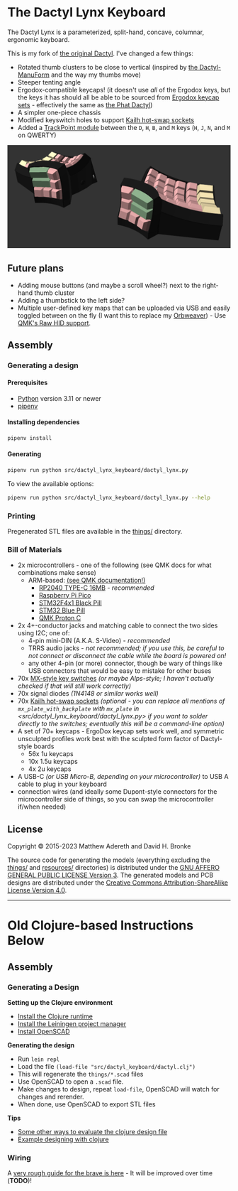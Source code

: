 # The Dactyl Lynx Keyboard
The Dactyl Lynx is a parameterized, split-hand, concave, columnar, ergonomic keyboard.

This is my fork of [the original Dactyl][]. I've changed a few things:
* Rotated thumb clusters to be close to vertical (inspired by [the Dactyl-ManuForm][] and the way my thumbs move)
* Steeper tenting angle
* Ergodox-compatible keycaps! (it doesn't use _all_ of the Ergodox keys, but the keys it has should all be able to be sourced from [Ergodox keycap sets][] - effectively the same as [the Phat Dactyl][])
* A simpler one-piece chassis
* Modified keyswitch holes to support [Kailh hot-swap sockets][]
* Added a [TrackPoint module][] between the `D`, `H`, `B`, and `M` keys (`H`, `J`, `N`, and `M` on QWERTY)

[the original Dactyl]: https://github.com/adereth/dactyl-keyboard
[the Dactyl-ManuForm]: https://github.com/tshort/dactyl-keyboard
[Ergodox keycap sets]: https://www.reddit.com/r/ergodox/comments/gu4cbm/every_site_for_ergodox_keycaps_that_are_currently/
[the Phat Dactyl]: https://github.com/adereth/dactyl-keyboard/pull/48
[Kailh hot-swap sockets]: https://www.kailhswitch.com/mechanical-keyboard-switches/box-switches/hot-swapping-pcb-socket.html
[TrackPoint module]: https://github.com/alonswartz/trackpoint

![Preview render](https://raw.githubusercontent.com/whitelynx/dactyl-keyboard/master/resources/preview.png)


## Future plans
* Adding mouse buttons (and maybe a scroll wheel?) next to the right-hand thumb cluster
* Adding a thumbstick to the left side?
* Multiple user-defined key maps that can be uploaded via USB and easily toggled between on the fly (I want this to replace my [Orbweaver][]) - Use [QMK's Raw HID support][].

[Orbweaver]: https://www2.razer.com/au-en/gaming-keyboards-keypads/razer-orbweaver-chroma
[QMK's Raw HID support]: https://docs.qmk.fm/#/feature_rawhid


## Assembly

### Generating a design

#### Prerequisites

* [Python](https://www.python.org/) version 3.11 or newer
* [pipenv](https://pipenv.pypa.io/en/latest/)

#### Installing dependencies

```bash
pipenv install
```

#### Generating

```bash
pipenv run python src/dactyl_lynx_keyboard/dactyl_lynx.py
```

To view the available options:
```bash
pipenv run python src/dactyl_lynx_keyboard/dactyl_lynx.py --help
```


### Printing
Pregenerated STL files are available in the [things/](things/) directory.


### Bill of Materials
* 2x microcontrollers - one of the following (see QMK docs for what combinations make sense)
    * ARM-based: [(see QMK documentation!)][]
        * [RP2040 TYPE-C 16MB][] - _recommended_
        * [Raspberry Pi Pico][]
        * [STM32F4x1 Black Pill][]
        * [STM32 Blue Pill][]
        * [QMK Proton C][]
* 2x 4+-conductor jacks and matching cable to connect the two sides using I2C; one of:
    * 4-pin mini-DIN (A.K.A. S-Video) - _recommended_
    * TRRS audio jacks - _not recommended; if you use this, be careful to not connect or disconnect the cable while the board is powered on!_
    * any other 4-pin (or more) connector, though be wary of things like USB connectors that would be easy to mistake for other buses
* 70x [MX-style key switches][] _(or maybe Alps-style; I haven't actually checked if that will still work correctly)_
* 70x signal diodes _(1N4148 or similar works well)_
* 70x [Kailh hot-swap sockets][] _(optional - you can replace all mentions of `mx_plate_with_backplate` with `mx_plate` in <src/dactyl_lynx_keyboard/dactyl_lynx.py> if you want to solder directly to the switches; eventually this will be a command-line option)_
* A set of 70+ keycaps - ErgoDox keycap sets work well, and symmetric unsculpted profiles work best with the sculpted form factor of Dactyl-style boards
    * 56x 1u keycaps
    * 10x 1.5u keycaps
    * 4x 2u keycaps
* A USB-C _(or USB Micro-B, depending on your microcontroller)_ to USB A cable to plug in your keyboard
* connection wires (and ideally some Dupont-style connectors for the microcontroller side of things, so you can swap the microcontroller if/when needed)


[(see QMK documentation!)]: https://docs.qmk.fm/#/feature_split_keyboard
[RP2040 TYPE-C 16MB]: https://www.aliexpress.com/item/1005003928558306.html?spm=a2g0o.order_list.order_list_main.23.42c018022ZKVRW
[Raspberry Pi Pico]: https://www.raspberrypi.com/products/raspberry-pi-pico/
[STM32F4x1 Black Pill]: https://github.com/WeActStudio/WeActStudio.MiniSTM32F4x1
[STM32 Blue Pill]: http://www.hiletgo.com/ProductDetail/2169541.html
[QMK Proton C]: https://qmk.fm/proton-c/
[Arduino Micro]: https://store.arduino.cc/products/arduino-micro
[SparkFun Pro Micro]: https://www.sparkfun.com/products/12640
[SparkFun Qwiic Pro Micro - USB-C]: https://www.sparkfun.com/products/15795
[Arduino Pro Mini]: https://docs.arduino.cc/retired/boards/arduino-pro-mini
[PJRC Teensy]: https://www.pjrc.com/teensy/
[MX-style key switches]: https://mechanicalkeyboards.com/switches/index.php


## License

Copyright © 2015-2023 Matthew Adereth and David H. Bronke

The source code for generating the models (everything excluding the [things/](things/) and [resources/](resources/) directories) is distributed under the [GNU AFFERO GENERAL PUBLIC LICENSE Version 3](LICENSE).  The generated models and PCB designs are distributed under the [Creative Commons Attribution-ShareAlike License Version 4.0](LICENSE-models).


---


# Old Clojure-based Instructions Below #

## Assembly

### Generating a Design

**Setting up the Clojure environment**
* [Install the Clojure runtime](https://clojure.org)
* [Install the Leiningen project manager](http://leiningen.org/)
* [Install OpenSCAD](http://www.openscad.org/)

**Generating the design**
* Run `lein repl`
* Load the file `(load-file "src/dactyl_keyboard/dactyl.clj")`
* This will regenerate the `things/*.scad` files
* Use OpenSCAD to open a `.scad` file.
* Make changes to design, repeat `load-file`, OpenSCAD will watch for changes and rerender.
* When done, use OpenSCAD to export STL files

**Tips**
* [Some other ways to evaluate the clojure design file](http://stackoverflow.com/a/28213489)
* [Example designing with clojure](http://adereth.github.io/blog/2014/04/09/3d-printing-with-clojure/)


### Wiring
A [very rough guide for the brave is here](guide/README.org#wiring) - It will be improved over time (**TODO**)!
